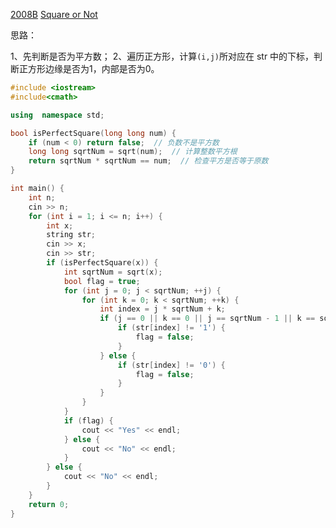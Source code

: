 [2008B](https://codeforces.com/problemset/problem/2008/B)	[Square or Not](https://codeforces.com/problemset/problem/2008/B)

思路：

1、先判断是否为平方数；
2、遍历正方形，计算`(i,j)`所对应在 str 中的下标，判断正方形边缘是否为1，内部是否为0。

```c++
#include <iostream>
#include<cmath>

using  namespace std;

bool isPerfectSquare(long long num) {
    if (num < 0) return false;  // 负数不是平方数
    long long sqrtNum = sqrt(num);  // 计算整数平方根
    return sqrtNum * sqrtNum == num;  // 检查平方是否等于原数
}

int main() {
    int n;
    cin >> n;
    for (int i = 1; i <= n; i++) {
        int x;
        string str;
        cin >> x;
        cin >> str;
        if (isPerfectSquare(x)) {
            int sqrtNum = sqrt(x);
            bool flag = true;
            for (int j = 0; j < sqrtNum; ++j) {
                for (int k = 0; k < sqrtNum; ++k) {
                    int index = j * sqrtNum + k;
                    if (j == 0 || k == 0 || j == sqrtNum - 1 || k == sqrtNum - 1) {
                        if (str[index] != '1') {
                            flag = false;
                        } 
                    } else {
                        if (str[index] != '0') {
                            flag = false;
                        }
                    }
                }
            }
            if (flag) {
                cout << "Yes" << endl; 
            } else {
                cout << "No" << endl;
            }
        } else {
            cout << "No" << endl;
        }
    }
    return 0;
}
```

<!-- ##{"script":"<script src='https://blog.meekdai.com/Gmeek/plugins/GmeekBSZ.js'></script>"}## -->